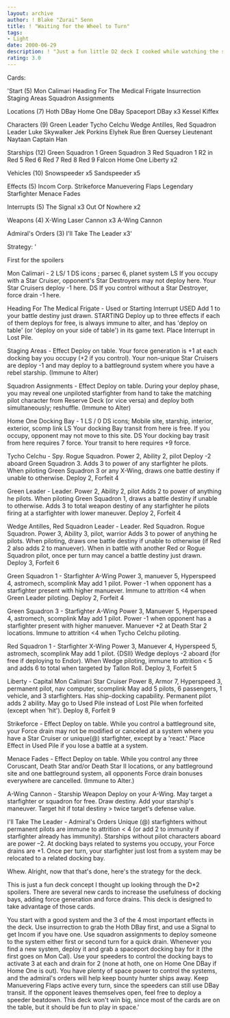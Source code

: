 ```yaml
---
layout: archive
author: ! Blake "Zurai" Senn
title: ! "Waiting for the Wheel to Turn"
tags:
- Light
date: 2000-06-29
description: ! "Just a fun little D2 deck I cooked while watching the seconds pass to July 19; not expecting 5 reviews. All relevant spoilers included."
rating: 3.0
---
```

Cards: 

'Start (5)
Mon Calimari
Heading For The Medical Frigate
Insurrection
Staging Areas
Squadron Assignments

Locations (7)
Hoth DBay
Home One DBay
Spaceport DBay x3
Kessel
Kiffex

Characters (9)
Green Leader
Tycho Celchu
Wedge Antilles, Red Squadron Leader
Luke Skywalker
Jek Porkins
Elyhek Rue
Bren Quersey
Lieutenant Naytaan
Captain Han

Starships (12)
Green Squadron 1
Green Squadron 3
Red Squadron 1
R2 in Red 5
Red 6
Red 7
Red 8
Red 9
Falcon
Home One
Liberty x2

Vehicles (10)
Snowspeeder x5
Sandspeeder x5

Effects (5)
Incom Corp.
Strikeforce
Manuevering Flaps
Legendary Starfighter
Menace Fades

Interrupts (5)
The Signal x3
Out Of Nowhere x2

Weapons (4)
X-Wing Laser Cannon x3
A-Wing Cannon

Admiral's Orders (3)
I'll Take The Leader x3'

Strategy: '

First for the spoilers

Mon Calimari -
2 LS/ 1 DS icons ; parsec 6, planet system
LS If you occupy with a Star Cruiser, opponent's Star Destroyers may not deploy here. Your Star Cruisers deploy -1 here.
DS If you control without a Star Destroyer, force drain -1 here.

Heading For The Medical Frigate -
Used or Starting Interrupt
USED Add 1 to your battle destiny just drawn.
STARTING Deploy up to three effects if each of them deploys for free, is always immune to alter, and has 'deploy on table' (or 'deploy on your side of table') in its game text. Place Interrupt in Lost Pile.

Staging Areas -
Effect
Deploy on table. Your force generation is +1 at each docking bay you occupy (+2 if you control). Your non-unique Star Cruisers are deploy -1 and may deploy to a battleground system where you have a rebel starship. (Immune to Alter)

Squadron Assignments -
Effect
Deploy on table. During your deploy phase, you may reveal one unpiloted starfighter from hand to take the matching pilot character from Reserve Deck (or vice versa) and deploy both simultaneously; reshuffle. (Immune to Alter)

Home One Docking Bay -
1 LS / 0 DS icons; Mobile site, starship,  interior, exterior, scomp link
LS Your docking Bay transit from here is free. If you occupy, opponent may not move to this site.
DS Your docking bay trasit from here requires 7 force. Your transit to here requires +9 force.

Tycho Celchu -
Spy. Rogue Squadron.
Power 2, Ability 2, pilot
Deploy -2 aboard Green Squadron 3. Adds 3 to power of any starfighter he pilots. When piloting Green Squadron 3 or any X-Wing, draws one battle destiny if unable to otherwise.
Deploy 2, Forfeit 4

Green Leader -
Leader.
Power 2, Ability 2, pilot
Adds 2 to power of anything he pilots. When piloting Green Squadron 1, draws a battle destiny if unable to otherwise. Adds 3 to total weapon destiny of any starfighter he pilots firing at a starfighter with lower maneuver.
Deploy 2, Forfeit 4

Wedge Antilles, Red Squadron Leader -
Leader. Red Squadron. Rogue Squadron.
Power 3, Ability 3, pilot, warrior
Adds 3 to power of anything he pilots. When piloting, draws one battle destiny if unable to otherwise (if Red 2 also adds 2 to manuever). When in battle with another Red or Rogue Squadron pilot, once per turn may cancel a battle destiny just drawn.
Deploy 3, Forfeit 6

Green Squadron 1 -
Starfighter  A-Wing
Power 3, manuever 5, Hyperspeed 4, astromech, scomplink
May add 1 pilot. Power -1 when opponent has a starfighter present with higher manuever. Immune to attrition <4 when Green Leader piloting.
Deploy 2, Forfeit 4

Green Squadron 3 -
Starfighter  A-Wing
Power 3, Manuever 5, Hyperspeed 4, astromech, scomplink
May add 1 pilot. Power -1 when opponent has a starfighter present with higher manuever. Manuever +2 at Death Star 2 locations. Immune to attrition <4 when Tycho Celchu piloting.

Red Squadron 1 -
Starfighter  X-Wing
Power 3, Manuever 4, Hyperspeed 5, astromech, scomplink
May add 1 pilot. {DSII} Wedge deploys -2 aboard (for free if deploying to Endor). When Wedge piloting, immune to attrition < 5 and adds 6 to total when targeted by Tallon Roll.
Deploy 3, Forfeit 5

Liberty -
Capital  Mon Calimari Star Cruiser
Power 8, Armor 7, Hyperspeed 3, permanent pilot, nav computer, scomplink
May add 5 pilots, 6 passengers, 1 vehicle, and 3 starfighters. Has ship-docking capability. Permanent pilot adds 2 ability. May go to Used Pile instead of Lost Pile when forfeited (except when 'hit').
Deploy 8, Forfeit 9

Strikeforce -
Effect
Deploy on table. While you control a battleground site, your Force drain may not be modified or canceled at a system where you have a Star Cruiser or unique(@) starfighter, except by a 'react.' Place Effect in Used Pile if you lose a battle at a system.

Menace Fades -
Effect
Deploy on table. While you control any three Coruscant, Death Star and/or Death Star II locations, or any battleground site and one battleground system, all opponents Force drain bonuses everywhere are cancelled. (Immune to Alter.)

A-Wing Cannon -
Starship Weapon
Deploy on your A-Wing. May target a starfighter or squadron for free. Draw destiny. Add your starship's maneuver. Target hit if total destiny > twice target's defense value.

I'll Take The Leader -
Admiral's Orders
Unique (@) starfighters without permanent pilots are immune to attrition < 4 (or add 2 to immunity if starfighter already has immunity). Starships without pilot characters aboard are power &#8211;2. At docking bays related to systems you occupy, your Force drains are +1. Once per turn, your starfighter just lost from a system may be relocated to a related docking bay.

Whew. Alright, now that that's done, here's the strategy for the deck.

This is just a fun deck concept I thought up looking through the D*2 spoilers. There are several new cards to increase the usefulness of docking bays, adding force generation and force drains. This deck is designed to take advantage of those cards.

You start with a good system and the 3 of the 4 most important effects in the deck. Use insurrection to grab the Hoth DBay first, and use a Signal to get Incom if you have one. Use squadron assignments to deploy someone to the system either first or second turn for a quick drain. Whenever you find a new system, deploy it and grab a spaceport docking bay for it (the first goes on Mon Cal). Use your speeders to control the docking bays to activate 3 at each and drain for 2 (none at hoth, one on Home One  DBay if Home One is out). You have plenty of space power to control the systems, and the admiral's orders will help keep bounty hunter ships away. Keep Manuevering Flaps active every turn, since the speeders can still use DBay transit. If the opponent leaves themselves open, feel free to deploy a speeder beatdown. This deck won't win big, since most of the cards are on the table, but it should be fun to play in space.'